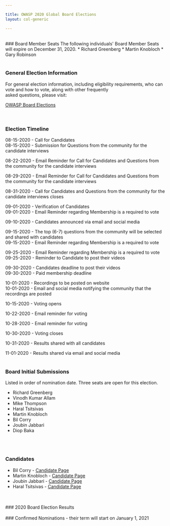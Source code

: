 ```yaml
---	

title: OWASP 2020 Global Board Elections	
layout: col-generic	

---	
```


<br>
### Board Member Seats 	
The following individuals' Board Member Seats will expire on December 31, 2020. 	
* Richard Greenberg	
* Martin Knobloch	
* Gary Robinson<br>
<br>

### General Election Information 	
For general election information, including eligibility requirements, who can vote and how to vote, along with other frequently 	
asked questions, please visit:	

[OWASP Board Elections](/www-board/elections)	
<br>
<br>

### Election Timeline
08-15-2020 - Call for Candidates<br>
08-15-2020 - Submission for Questions from the community for the candidate interviews

08-22-2020 - Email Reminder for Call for Candidates and Questions from the community for the candidate interviews

08-29-2020 - Email Reminder for Call for Candidates and Questions from the community for the candidate interviews

08-31-2020 - Call for Candidates and Questions from the community for the candidate interviews closes

09-01-2020 - Verification of Candidates<br>
09-01-2020 - Email Reminder regarding Membership is a required to vote

09-10-2020 - Candidates announced via email and social media

09-15-2020 - The top (6-7) questions from the community will be selected and shared with candidates<br>
09-15-2020 - Email Reminder regarding Membership is a required to vote

09-25-2020 - Email Reminder regarding Membership is a required to vote
09-25-2020 - Reminder to Candidate to post their videos

09-30-2020 - Candidates deadline to post their videos<br>
09-30-2020 - Paid membership deadline

10-01-2020 - Recordings to be posted on website<br>
10-01-2020 - Email and social media notifying the community that the recordings are posted

10-15-2020 - Voting opens

10-22-2020 - Email reminder for voting 

10-28-2020 - Email reminder for voting

10-30-2020 - Voting closes

10-31-2020 - Results shared with all candidates

11-01-2020 - Results shared via email and social media
<br>
<br>

### Board Initial Submissions	

Listed in order of nomination date. Three seats are open for this election.	
* Richard Greenberg
* Vinodh Kumar Allam
* Mike Thompson
* Haral Tsitsivas
* Martin Knobloch
* Bil Corry
* Joubin Jabbari
* Diop Baka
<br>
<br>

### Candidates	

* Bil Corry - [Candidate Page](https://owasp.org/www-board-candidates/bil_corry)
* Martin Knobloch - [Candidate Page](https://owasp.org/www-board-candidates//martin_knobloch)
* Joubin Jabbari - [Candidate Page](https://owasp.org/www-board-candidates//joubin_jabbari)
* Haral Tsitsivas - [Candidate Page](https://owasp.org/www-board-candidates//haral_tsitsivas)
<br>
<br>
### 2020 Board Election Results	
<br>
<br>
### Confirmed Nominations - their term will start on January 1, 2021
<br>

